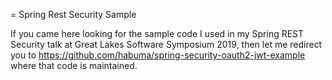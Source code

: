= Spring Rest Security Sample

If you came here looking for the sample code I used in my Spring
REST Security talk at Great Lakes Software Symposium 2019, then let me
redirect you to https://github.com/habuma/spring-security-oauth2-jwt-example
where that code is maintained.
